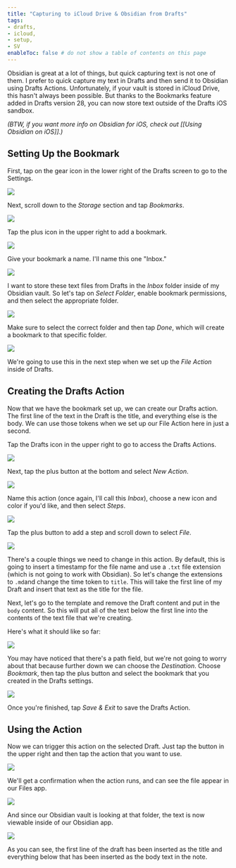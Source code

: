 ```yaml
---
title: "Capturing to iCloud Drive & Obsidian from Drafts"
tags: 
- drafts, 
- icloud, 
- setup,
- SV
enableToc: false # do not show a table of contents on this page
---
```



Obsidian is great at a lot of things, but quick capturing text is not one of them. I prefer to quick capture my text in Drafts and then send it to Obsidian using Drafts Actions. Unfortunately, if your vault is stored in iCloud Drive, this hasn't always been possible. But thanks to the Bookmarks  feature added in Drafts version 28, you can now store text outside of the Drafts iOS sandbox. 

*(BTW, if you want more info on Obsidian for iOS, check out [[Using Obsidian on iOS]].)*

## Setting Up the Bookmark

First, tap on the gear icon in the lower right of the Drafts screen to go to the Settings. 

![](https://thesweetsetup.com/wp-content/uploads/2021/09/drafts1.jpg)

Next, scroll down to the *Storage* section and tap *Bookmarks*. 

![](https://thesweetsetup.com/wp-content/uploads/2021/09/drafts2.jpg)

Tap the plus icon in the upper right to add a bookmark. 

![](https://thesweetsetup.com/wp-content/uploads/2021/09/drafts3.jpg)

Give your bookmark a name. I'll name this one "Inbox."

![](https://thesweetsetup.com/wp-content/uploads/2021/09/drafts4.jpg)

I want to store these text files from Drafts in the *Inbox* folder inside of my Obsidian vault. So let's tap on *Select Folder*, enable bookmark permissions, and then select the appropriate folder. 

![](https://thesweetsetup.com/wp-content/uploads/2021/09/drafts5.jpg)

Make sure to select the correct folder and then tap *Done*, which will create a bookmark to that specific folder. 

![](https://thesweetsetup.com/wp-content/uploads/2021/09/drafts6.jpg)

We're going to use this in the next step when we set up the *File Action* inside of Drafts. 

## Creating the Drafts Action

Now that we have the bookmark set up, we can create our Drafts action. The first line of the text in the Draft is the title, and everything else is the body. We can use those tokens when we set up our File Action here in just a second. 

Tap the Drafts icon in the upper right to go to access the Drafts Actions. 

![](https://thesweetsetup.com/wp-content/uploads/2021/09/drafts7.jpg)

Next, tap the plus button at the bottom and select *New Action*. 

![](https://thesweetsetup.com/wp-content/uploads/2021/09/drafts8.jpg)

Name this action (once again, I'll call this *Inbox*),  choose a new icon and color if you'd like, and then select *Steps*. 

![](https://thesweetsetup.com/wp-content/uploads/2021/09/drafts9.jpg)

Tap the plus button to add a step and scroll down to select *File*. 

![](https://thesweetsetup.com/wp-content/uploads/2021/09/drafts10.jpg)

There's a couple things we need to change in this action. By default, this is going to insert a timestamp for the file name and use a `.txt` file extension (which is not going to work with Obsidian). So let's change the extensions to `.md`and change the time token to `title`. This will take the first line of my Draft and insert that text as the title for the file. 

Next, let's go to the template and remove the Draft content and put in the `body` content. So this will put all of the text below the first line into the contents of the text file that we're creating. 

Here's what it should like so far:

![](https://thesweetsetup.com/wp-content/uploads/2021/09/drafts11.jpg)

You may have noticed that there's a path field, but we're not going to worry about that because further down we can choose the *Destination*. Choose *Bookmark*, then tap the plus button and select the bookmark that you created in the Drafts settings. 

![](https://thesweetsetup.com/wp-content/uploads/2021/09/drafts12.jpg)

Once you're finished, tap *Save & Exit* to save the Drafts Action.

## Using the Action

Now we can trigger this action on the selected Draft. Just tap the button in the upper right and then tap the action that you want to use. 

![](https://thesweetsetup.com/wp-content/uploads/2021/09/drafts13-1.jpg)

We'll get a confirmation when the action runs, and can see the file appear in our Files app.

![](https://thesweetsetup.com/wp-content/uploads/2021/09/drafts14.jpg)

And since our Obsidian vault is looking at that folder, the text is now viewable inside of our Obsidian app.

![](https://thesweetsetup.com/wp-content/uploads/2021/09/drafts15.jpg)

As you can see, the first line of the draft has been inserted as the title and everything below that has been inserted as the body text in the note.